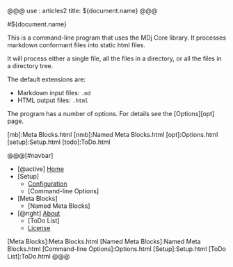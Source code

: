 @@@
use : articles2
title: ${document.name}
@@@


#${document.name}

This is a command-line program that uses the MDj Core library.  It processes
markdown conformant files into static html files.

It will process either a single file, all the files in a directory,
or all the files in a directory tree.

The default extensions are:

- Markdown input files: `.md`
- HTML output files: `.html`

The program has a number of options. For details see the [Options][opt] page.


[conf]:Configuration.html
[lic]:LICENSE.html
[mb]:Meta Blocks.html
[nmb]:Named Meta Blocks.html
[opt]:Options.html
[setup]:Setup.html
[todo]:ToDo.html



@@@[#navbar]
- [@active] [Home](#)
- [Setup]
    - [Configuration]
    - [Command-line Options]
- [Meta Blocks]
    - [Named Meta Blocks]
- [@right] [About]
    - [ToDo List]
    - [License]

[About]:About.html
[Configuration]:Configuration.html
[Home]:index.html
[License]:LICENSE.html
[Meta Blocks]:Meta Blocks.html
[Named Meta Blocks]:Named Meta Blocks.html
[Command-line Options]:Options.html
[Setup]:Setup.html
[ToDo List]:ToDo.html
@@@
